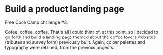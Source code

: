 # Build a product landing page

Free Code Camp challenge #3.

Cofee, coffee, coffee. That's all I could think of, at this point, so I decided to go forth and build a landing page themed about the coffee lovers websites (tributes and survey form) previously built. Again, colour palettes and typography were retained, from the previous projects.

